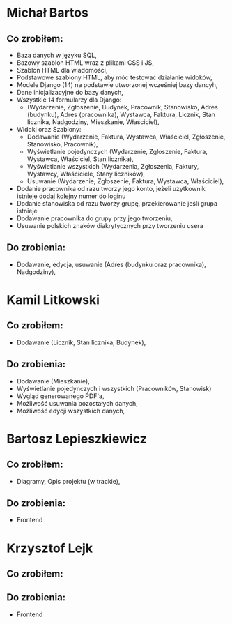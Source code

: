 # Michał Bartos


## Co zrobiłem:

- Baza danych w języku SQL,
- Bazowy szablon HTML wraz z plikami CSS i JS,
- Szablon HTML dla wiadomości,
- Podstawowe szablony HTML, aby móc testować działanie widoków,
- Modele Django (14) na podstawie utworzonej wcześniej bazy dancyh,
- Dane inicjalizacyjne do bazy danych,
- Wszystkie 14 formularzy dla Django:
    - (Wydarzenie, Zgłoszenie, Budynek, Pracownik, Stanowisko, Adres (budynku), Adres (pracownika), Wystawca, Faktura, Licznik, Stan licznika, Nadgodziny, Mieszkanie, Właściciel),
- Widoki oraz Szablony:
    - Dodawanie (Wydarzenie, Faktura, Wystawca, Właściciel, Zgłoszenie, Stanowisko, Pracownik),
    - Wyświetlanie pojedynczych (Wydarzenie, Zgłoszenie, Faktura, Wystawca, Właściciel, Stan licznika),
    - Wyświetlanie wszystkich (Wydarzenia, Zgłoszenia, Faktury, Wystawcy, Właściciele, Stany liczników),
    - Usuwanie (Wydarzenie, Zgłoszenie, Faktura, Wystawca, Właściciel),
- Dodanie pracownika od razu tworzy jego konto, jeżeli użytkownik istnieje dodaj kolejny numer do loginu
- Dodanie stanowiska od razu tworzy grupę, przekierowanie jeśli grupa istnieje
- Dodawanie pracownika do grupy przy jego tworzeniu,
- Usuwanie polskich znaków diakrytycznych przy tworzeniu usera

## Do zrobienia:
- Dodawanie, edycja, usuwanie (Adres (budynku oraz pracownika), Nadgodziny),


# Kamil Litkowski


## Co zrobiłem:
- Dodawanie (Licznik, Stan licznika, Budynek),


## Do zrobienia:
- Dodawanie (Mieszkanie),
- Wyświetlanie pojedynczych i wszystkich (Pracowników, Stanowisk)
- Wygląd generowanego PDF'a,
- Możliwość usuwania pozostałych danych,
- Możliwość edycji wszystkich danych,


# Bartosz Lepieszkiewicz

## Co zrobiłem:
- Diagramy, Opis projektu (w trackie),

## Do zrobienia:
- Frontend


# Krzysztof Lejk

## Co zrobiłem:


## Do zrobienia:
- Frontend